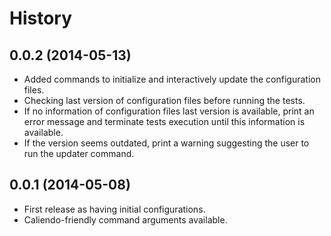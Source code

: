 # History

## 0.0.2 (2014-05-13)

* Added commands to initialize and interactively update the configuration files.
* Checking last version of configuration files before running the tests.
 * If no information of configuration files last version is available,
   print an error message and terminate tests execution until this information
   is available.
 * If the version seems outdated, print a warning suggesting the user to run
the updater command.

## 0.0.1 (2014-05-08)

* First release as having initial configurations.
* Caliendo-friendly command arguments available.
